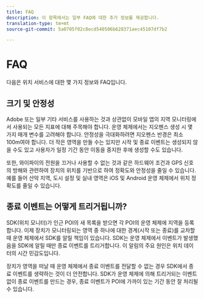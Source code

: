 ```yaml
---
title: FAQ
description: 이 항목에서는 일부 FAQ에 대한 추가 정보를 제공합니다.
translation-type: tm+mt
source-git-commit: 5a0705f02c8ecd540506b628371aec45107df7b2

---
```



# FAQ

다음은 위치 서비스에 대한 몇 가지 정보와 FAQ입니다.

## 크기 및 안정성

Adobe 또는 일부 기타 서비스를 사용하는 것과 상관없이 모바일 앱의 지역 모니터링에서 사용되는 모든 지표에 대해 주목해야 합니다. 운영 체제에서는 지오펜스 생성 시 몇 가지 매개 변수를 고려해야 합니다. 안정성을 극대화하려면 지오펜스 반경은 최소 100m여야 합니다. 더 작은 영역을 만들 수는 있지만 시작 및 종료 이벤트는 생성되지 않을 수도 있고 사용자가 일정 기간 동안 이동을 중지한 후에 생성할 수도 있습니다.

또한, 와이파이의 전원을 끄거나 사용할 수 없는 것과 같은 하드웨어 조건과 GPS 신호의 방해와 관련하여 장치의 위치를 기반으로 하여 정확도와 안정성을 줄일 수 있습니다. 예를 들어 산악 지역, 도시 설정 및 실내 영역은 iOS 및 Android 운영 체제에서 위치 정확도를 줄일 수 있습니다.

## 종료 이벤트는 어떻게 트리거됩니까?

SDK(위치 모니터)가 인근 POI의 새 목록을 받으면 각 POI의 운영 체제에 지역을 등록합니다. 이제 장치가 모니터링되는 영역 중 하나에 대한 경계(시작 또는 종료)를 교차할 때 운영 체제에서 SDK를 알릴 책임이 있습니다. SDK는 운영 체제에서 이벤트가 발생했음을 SDK에 알릴 때만 종료 이벤트를 트리거합니다. 이 알림의 주요 원인은 위치 데이터의 시간 민감도입니다.

장치가 영역을 떠날 때 운영 체제에서 종료 이벤트를 전달할 수 없는 경우 SDK에서 종료 이벤트를 생략하는 것이 더 안전합니다. SDK가 운영 체제에 의해 트리거되는 이벤트 없이 종료 이벤트를 만드는 경우, 종료 이벤트가 POI에 가까이 있는 기간 동안 잘 처리될 수 있습니다.
